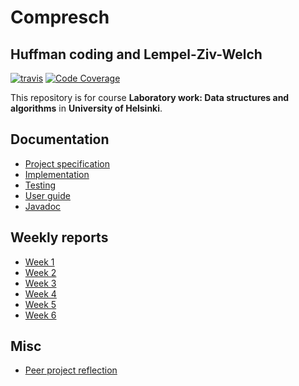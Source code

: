 # Compresch
## Huffman coding and Lempel-Ziv-Welch

[![travis](https://travis-ci.org/akiutoslahti/compresch.svg?branch=master)](https://travis-ci.org/akiutoslahti/compresch)
[![Code Coverage](https://img.shields.io/codecov/c/github/akiutoslahti/compresch/master.svg)](https://codecov.io/github/akiutoslahti/compresch/)

This repository is for course **Laboratory work: Data structures and algorithms** in **University of Helsinki**.

## Documentation
* [Project specification](docs/01-SPECIFICATION.md)
* [Implementation](docs/02-IMPLEMENTATION.md)
* [Testing](docs/03-TESTING.md)
* [User guide](docs/04-USER-GUIDE.md)
* [Javadoc](docs/javadoc/index.html)

## Weekly reports
* [Week 1](docs/WEEK1.md)
* [Week 2](docs/WEEK2.md)
* [Week 3](docs/WEEK3.md)
* [Week 4](docs/WEEK4.md)
* [Week 5](docs/WEEK5.md)
* [Week 6](docs/WEEK6.md)

## Misc
* [Peer project reflection](docs/repo-reflection.md)
